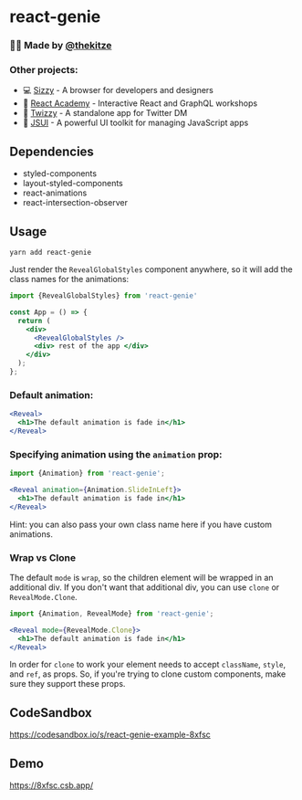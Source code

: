 # react-genie

### 🙋‍♂️ Made by [@thekitze](https://twitter.com/thekitze)

### Other projects:

- 💻 [Sizzy](https://sizzy.co) - A browser for developers and designers
- 🏫 [React Academy](https://reactacademy.io) - Interactive React and GraphQL workshops
- 💌 [Twizzy](https://twizzy.app) - A standalone app for Twitter DM
- 🤖 [JSUI](https://github.com/kitze/JSUI) - A powerful UI toolkit for managing JavaScript apps


## Dependencies
- styled-components
- layout-styled-components
- react-animations
- react-intersection-observer

## Usage

`yarn add react-genie`

Just render the `RevealGlobalStyles` component anywhere, so it will add the class names for the animations:

```jsx
import {RevealGlobalStyles} from 'react-genie'

const App = () => {
  return (
    <div>
      <RevealGlobalStyles />
      <div> rest of the app </div>
    </div>
  );
};
```


### Default animation:
```jsx
<Reveal>
  <h1>The default animation is fade in</h1>
</Reveal>
```

### Specifying animation using the `animation` prop:
```jsx
import {Animation} from 'react-genie';

<Reveal animation={Animation.SlideInLeft}>
  <h1>The default animation is fade in</h1>
</Reveal>
```
Hint: you can also pass your own class name here if you have custom animations.

### Wrap vs Clone

The default `mode` is `wrap`, so the children element will be wrapped in an additional div.
If you don't want that additional div, you can use `clone` or `RevealMode.Clone`.

```jsx
import {Animation, RevealMode} from 'react-genie';

<Reveal mode={RevealMode.Clone}>
  <h1>The default animation is fade in</h1>
</Reveal>
```

In order for `clone` to work your element needs to accept `className`, `style`, and `ref`, as props. So, if you're trying to clone custom components, make sure they support these props.


## CodeSandbox
https://codesandbox.io/s/react-genie-example-8xfsc

## Demo
https://8xfsc.csb.app/
